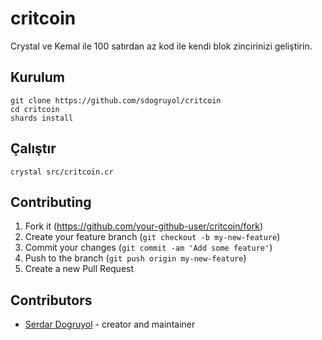 # critcoin

Crystal ve Kemal ile 100 satırdan az kod ile kendi blok zincirinizi geliştirin.

## Kurulum

```
git clone https://github.com/sdogruyol/critcoin
cd critcoin
shards install
```

## Çalıştır

```
crystal src/critcoin.cr
```

## Contributing

1. Fork it (<https://github.com/your-github-user/critcoin/fork>)
2. Create your feature branch (`git checkout -b my-new-feature`)
3. Commit your changes (`git commit -am 'Add some feature'`)
4. Push to the branch (`git push origin my-new-feature`)
5. Create a new Pull Request

## Contributors

- [Serdar Dogruyol](https://github.com/your-github-user) - creator and maintainer
